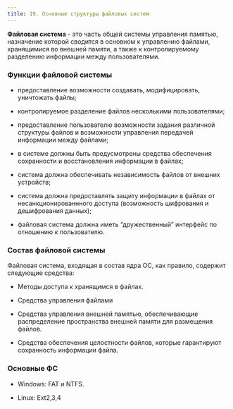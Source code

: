 ```yaml
---
title: 19. Основные структуры файловых систем
---
```


**Файловая система** - это часть общей системы управления памятью, назначение которой сводится в основном к управлению файлами, хранящимися во внешней памяти, а также  к контролируемому разделению информации между пользователями.

### Функции файловой системы

- предоставление возможности создавать, модифицировать, уничтожать файлы;

- контролируемое разделение файлов несколькими пользователями;

- предоставление пользователю возможности задания различной структуры файлов и возможности управления передачей информации между файлами;

- в системе должны быть предусмотрены средства обеспечения сохранности и восстановления информации в файлах;

- система должна обеспечивать независимость файлов от внешних устройств;

- система должна предоставлять защиту информации  в файлах от несанкционированнного доступа (возможность шифрования и дешифрования данных);

- файловая система должна иметь “дружественный” интерфейс по отношению к пользователю.

### Состав файловой системы

Файловая система, входящая в состав ядра ОС, как правило, содержит следующие средства:

- Методы доступа к хранящимся в файлах.

- Средства управления файлами

- Средства управления внешней памятью, обеспечивающие распределение пространства внешней памяти для размещения файлов.

- Средства обеспечения целостности файлов, которые гарантируют сохранность информации файла.

### Основные ФС

- Windows: FAT и NTFS.

- Linux: Ext2,3,4